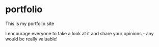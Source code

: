 # portfolio

This is my portfolio site

I encourage everyone to take a look at it and share your opinions - any would be really valuable!
